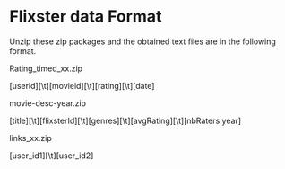 # Flixster data Format

Unzip these zip packages and the obtained text files are in the following format.

Rating_timed_xx.zip

  [userid][\t][movieid][\t][rating][\t][date]

movie-desc-year.zip
  
  [title][\t][flixsterId][\t][genres][\t][avgRating][\t][nbRaters year]
  
links_xx.zip
  
  [user_id1][\t][user_id2]

